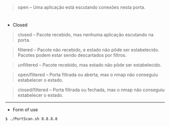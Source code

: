 > open – Uma aplicação está escutando conexões nesta porta.
#
* Closed
> closed – Pacote recebido, mas nenhuma aplicação escutando na porta.

> filtered – Pacote não recebido, e estado não pôde ser estabelecido. Pacotes podem estar sendo descartados por filtros.

> unfiltered – Pacote recebido, mas estado não pôde ser estabelecido.

> open/filtered – Porta filtrada ou aberta, mas o nmap não conseguiu estabelecer o estado.

> closed/filtered – Porta filtrada ou fechada, mas o nmap não conseguiu estabelecer o estado.
***
* Form of use
```bash 
$ ./PortScan.sh 8.8.8.8
